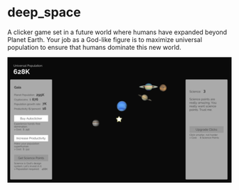 # deep_space

A clicker game set in a future world where humans have expanded beyond Planet Earth. Your job as a God-like figure is to maximize universal population to ensure that humans dominate this new world.

![Deep Space: Clicker Game](deep-space.png)
